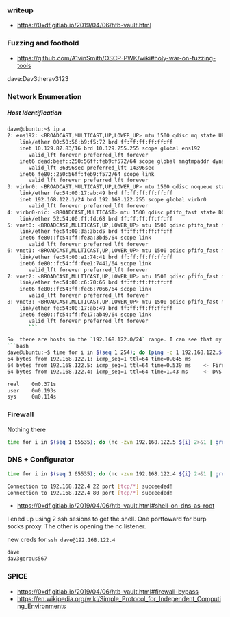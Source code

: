 ### writeup
* https://0xdf.gitlab.io/2019/04/06/htb-vault.html

### Fuzzing and foothold
* https://github.com/A1vinSmith/OSCP-PWK/wiki#holy-war-on-fuzzing-tools

dave:Dav3therav3123

### Network Enumeration
##### Host Identification
```bash
dave@ubuntu:~$ ip a
2: ens192: <BROADCAST,MULTICAST,UP,LOWER_UP> mtu 1500 qdisc mq state UP group default qlen 1000
    link/ether 00:50:56:b9:f5:72 brd ff:ff:ff:ff:ff:ff
    inet 10.129.87.83/16 brd 10.129.255.255 scope global ens192
       valid_lft forever preferred_lft forever
    inet6 dead:beef::250:56ff:feb9:f572/64 scope global mngtmpaddr dynamic 
       valid_lft 86396sec preferred_lft 14396sec
    inet6 fe80::250:56ff:feb9:f572/64 scope link 
       valid_lft forever preferred_lft forever
3: virbr0: <BROADCAST,MULTICAST,UP,LOWER_UP> mtu 1500 qdisc noqueue state UP group default qlen 1000
    link/ether fe:54:00:17:ab:49 brd ff:ff:ff:ff:ff:ff
    inet 192.168.122.1/24 brd 192.168.122.255 scope global virbr0
       valid_lft forever preferred_lft forever
4: virbr0-nic: <BROADCAST,MULTICAST> mtu 1500 qdisc pfifo_fast state DOWN group default qlen 1000
    link/ether 52:54:00:ff:fd:68 brd ff:ff:ff:ff:ff:ff
5: vnet0: <BROADCAST,MULTICAST,UP,LOWER_UP> mtu 1500 qdisc pfifo_fast master virbr0 state UNKNOWN group default qlen 1000
    link/ether fe:54:00:3a:3b:d5 brd ff:ff:ff:ff:ff:ff
    inet6 fe80::fc54:ff:fe3a:3bd5/64 scope link 
       valid_lft forever preferred_lft forever
6: vnet1: <BROADCAST,MULTICAST,UP,LOWER_UP> mtu 1500 qdisc pfifo_fast master virbr0 state UNKNOWN group default qlen 1000
    link/ether fe:54:00:e1:74:41 brd ff:ff:ff:ff:ff:ff
    inet6 fe80::fc54:ff:fee1:7441/64 scope link 
       valid_lft forever preferred_lft forever
7: vnet2: <BROADCAST,MULTICAST,UP,LOWER_UP> mtu 1500 qdisc pfifo_fast master virbr0 state UNKNOWN group default qlen 1000
    link/ether fe:54:00:c6:70:66 brd ff:ff:ff:ff:ff:ff
    inet6 fe80::fc54:ff:fec6:7066/64 scope link 
       valid_lft forever preferred_lft forever
8: vnet3: <BROADCAST,MULTICAST,UP,LOWER_UP> mtu 1500 qdisc pfifo_fast master virbr0 state UNKNOWN group default qlen 1000
    link/ether fe:54:00:17:ab:49 brd ff:ff:ff:ff:ff:ff
    inet6 fe80::fc54:ff:fe17:ab49/64 scope link 
       valid_lft forever preferred_lft forever
       ```

So  there are hosts in the `192.168.122.0/24` range. I can see that my current host is the .1:
```bash
dave@ubuntu:~$ time for i in $(seq 1 254); do (ping -c 1 192.168.122.${i} | grep "bytes from" &); done
64 bytes from 192.168.122.1: icmp_seq=1 ttl=64 time=0.045 ms
64 bytes from 192.168.122.5: icmp_seq=1 ttl=64 time=0.539 ms 	<- Firewall
64 bytes from 192.168.122.4: icmp_seq=1 ttl=64 time=1.43 ms 	<- DNS + Configurator

real    0m0.371s
user    0m0.193s
sys     0m0.114s
```

### Firewall
Nothing there
```bash
time for i in $(seq 1 65535); do (nc -zvn 192.168.122.5 ${i} 2>&1 | grep -v "Connection refused" &); done
```

### DNS + Configurator
```bash
time for i in $(seq 1 65535); do (nc -zvn 192.168.122.4 ${i} 2>&1 | grep -v "Connection refused" &); done

Connection to 192.168.122.4 22 port [tcp/*] succeeded!
Connection to 192.168.122.4 80 port [tcp/*] succeeded!
```

* https://0xdf.gitlab.io/2019/04/06/htb-vault.html#shell-on-dns-as-root

I ened up using 2 ssh sesions to get the shell. One portfoward for burp socks proxy. The other is opening the nc listener.

new creds for `ssh dave@192.168.122.4`

```txt
dave
dav3gerous567
```

### SPICE
* https://0xdf.gitlab.io/2019/04/06/htb-vault.html#firewall-bypass
* https://en.wikipedia.org/wiki/Simple_Protocol_for_Independent_Computing_Environments